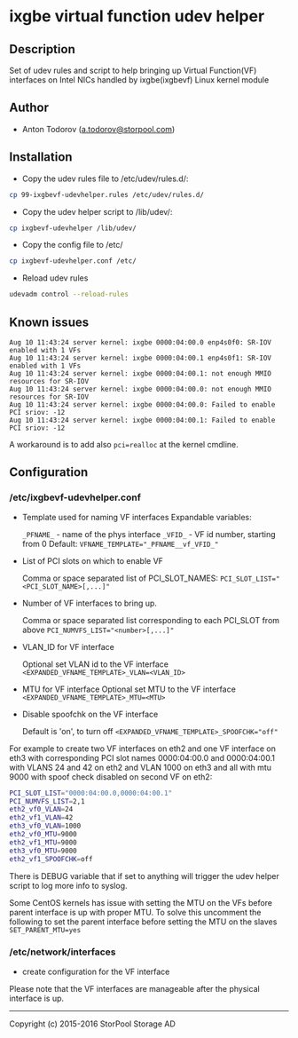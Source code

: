 # ixgbe virtual function udev helper

## Description

Set of udev rules and script to help bringing up Virtual Function(VF) interfaces on Intel NICs handled by ixgbe(ixgbevf) Linux kernel module

## Author

* Anton Todorov (a.todorov@storpool.com)

## Installation

* Copy the udev rules file to /etc/udev/rules.d/:
```bash
cp 99-ixgbevf-udevhelper.rules /etc/udev/rules.d/
```
* Copy the udev helper script to /lib/udev/:
```bash
cp ixgbevf-udevhelper /lib/udev/
```
* Copy the config file to /etc/
```bash
cp ixgbevf-udevhelper.conf /etc/
```
* Reload udev rules
```bash
udevadm control --reload-rules
```

## Known issues

```
Aug 10 11:43:24 server kernel: ixgbe 0000:04:00.0 enp4s0f0: SR-IOV enabled with 1 VFs
Aug 10 11:43:24 server kernel: ixgbe 0000:04:00.1 enp4s0f1: SR-IOV enabled with 1 VFs
Aug 10 11:43:24 server kernel: ixgbe 0000:04:00.1: not enough MMIO resources for SR-IOV
Aug 10 11:43:24 server kernel: ixgbe 0000:04:00.0: not enough MMIO resources for SR-IOV
Aug 10 11:43:24 server kernel: ixgbe 0000:04:00.0: Failed to enable PCI sriov: -12
Aug 10 11:43:24 server kernel: ixgbe 0000:04:00.1: Failed to enable PCI sriov: -12
```

A workaround is to add also `pci=realloc` at the kernel cmdline.

## Configuration

### /etc/ixgbevf-udevhelper.conf

* Template used for naming VF interfaces
  Expandable variables:

    `_PFNAME_` - name of the phys interface
    `_VFID_` - VF id number, starting from 0
  Default: `VFNAME_TEMPLATE="_PFNAME__vf_VFID_"`

* List of PCI slots on which to enable VF

  Comma or space separated list of PCI_SLOT_NAMES:
    `PCI_SLOT_LIST="<PCI_SLOT_NAME>[,...]"`

* Number of VF interfaces to bring up.

  Comma or space separated list corresponding to each PCI_SLOT from above
    `PCI_NUMVFS_LIST="<number>[,...]"`

* VLAN\_ID for VF interface
  
  Optional set VLAN id to the VF interface
    `<EXPANDED_VFNAME_TEMPLATE>_VLAN=<VLAN_ID>`

* MTU for VF interface
  Optional set MTU to the VF interface
    `<EXPANDED_VFNAME_TEMPLATE>_MTU=<MTU>`

* Disable spoofchk on the VF interface

  Default is 'on', to turn off
    `<EXPANDED_VFNAME_TEMPLATE>_SPOOFCHK="off"`


For example to create two VF interfaces on eth2 and one VF interface on eth3 with corresponding PCI slot names 0000:04:00.0 and 0000:04:00.1 with VLANS 24 and 42 on eth2 and VLAN 1000 on eth3 and all with mtu 9000 with spoof check disabled on second VF on eth2:
```bash
PCI_SLOT_LIST="0000:04:00.0,0000:04:00.1"
PCI_NUMVFS_LIST=2,1
eth2_vf0_VLAN=24
eth2_vf1_VLAN=42
eth3_vf0_VLAN=1000
eth2_vf0_MTU=9000
eth2_vf1_MTU=9000
eth3_vf0_MTU=9000
eth2_vf1_SPOOFCHK=off
```

There is DEBUG variable that if set to anything will trigger the udev helper script to log more info to syslog.

Some CentOS kernels has issue with setting the MTU on the VFs before parent interface is up with proper MTU. To solve this uncomment the following to set the parent interface before setting the MTU on the slaves `SET_PARENT_MTU=yes`

### /etc/network/interfaces
* create configuration for the VF interface

Please note that the VF interfaces are manageable after the physical interface is up.

---
Copyright (c) 2015-2016 StorPool Storage AD
